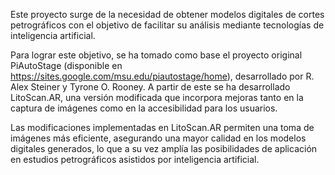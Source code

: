 Este proyecto surge de la necesidad de obtener modelos digitales de cortes petrográficos con el objetivo de facilitar su análisis mediante tecnologías de inteligencia artificial.

Para lograr este objetivo, se ha tomado como base el proyecto original PiAutoStage (disponible en https://sites.google.com/msu.edu/piautostage/home), desarrollado por R. Alex Steiner y Tyrone O. Rooney. A partir de este se ha desarrollado LitoScan.AR, una versión modificada que incorpora mejoras tanto en la captura de imágenes como en la accesibilidad para los usuarios.

Las modificaciones implementadas en LitoScan.AR permiten una toma de imágenes más eficiente, asegurando una mayor calidad en los modelos digitales generados, lo que a su vez amplía las posibilidades de aplicación en estudios petrográficos asistidos por inteligencia artificial.
